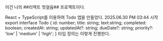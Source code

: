 이건 나의 ##리액트 첫걸음## 프로젝트이다.

React + TypeScript를 이용하여 Todo 앱을 만들었다.
2025.06.30 PM 03:44 시작
export interface Todo {
    id: number;
    title: string;
    text:string;
    completed: boolean;
    createdAt: string;
    updatedAt?: string;
    dueDate?: string; 
    priority?: 'low' | 'medium' | 'high'; 
}
타입 정의는 이렇게 진행한다.
